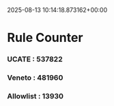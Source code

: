 2025-08-13 10:14:18.873162+00:00
# Rule Counter 
 ### UCATE : 537822

 ### Veneto : 481960

 ### Allowlist : 13930